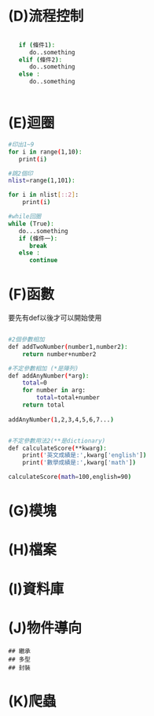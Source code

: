 # (D)流程控制
```sh
   
   if (條件1):
      do..something
   elif (條件2):
      do..something
   else :
      do..something
      
```

# (E)迴圈
```sh
#印出1~9
for i in range(1,10):
   print(i)

#跳2個印
nlist=range(1,101):

for i in nlist[::2]:
    print(i)

#while回圈
while (True):
   do...something
   if (條件一):
      break
   else :
      continue

```
# (F)函數
要先有def以後才可以開始使用
```sh

#2個參數相加
def addTwoNumber(number1,number2):
    return number+number2

#不定參數相加 (*是陣列)
def addAnyNumber(*arg):
    total=0
    for number in arg:
        total=total+number
    return total
    
addAnyNumber(1,2,3,4,5,6,7...)


#不定參數用法2(**是dictionary)
def calculateScore(**kwarg):
    print('英文成績是:',kwarg['english'])
    print('數學成績是:',kwarg['math'])

calculateScore(math=100,english=90)

```
# (G)模塊

# (H)檔案

# (I)資料庫

# (J)物件導向
    ## 繼承
    ## 多型
    ## 封裝
    
# (K)爬蟲

    
